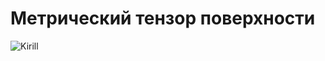 # Метрический тензор поверхности
![Kirill](https://drive.google.com/file/d/17so7VhoO1ees-VlWo85SGVcdC_eEgj9O/view?usp=sharing)